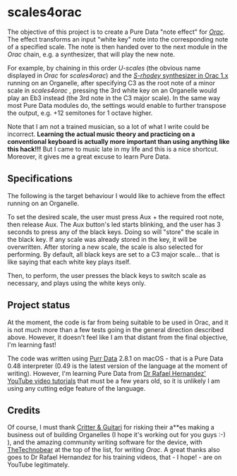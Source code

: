 scales4orac
===========

The objective of this project is to create a Pure Data "note effect" for *[Orac](https://github.com/TheTechnobear/Orac)*. The effect transforms an input "white key" note into the corresponding note of a specified scale. The note is then handed over to the next module in the *Orac* chain, e.g. a synthesizer, that will play the new note.

For example, by chaining in this order *U-scales* (the obvious name displayed in *Orac* for *scales4orac*) and the [*S-rhodey* synthesizer in Orac 1.x](https://github.com/TheTechnobear/Orac/tree/master/Organelle/orac/modules/S-rhodey) running on an Organelle, after specifying C3 as the root note of a minor scale in *scales4orac* , pressing the 3rd white key on an Organelle would play an Eb3 instead (the 3rd note in the C3 major scale). In the same way most Pure Data modules do, the settings would enable to further transpose the output, e.g. +12 semitones for 1 octave higher.

Note that I am not a trained musician, so a lot of what I write could be incorrect. **Learning the actual music theory and practicing on a conventional keyboard is actually more important than using anything like this hack!!!** But I came to music late in my life and this is a nice shortcut. Moreover, it gives me a great excuse to learn Pure Data.

## Specifications

The following is the target behaviour I would like to achieve from the effect running on an Organelle.

To set the desired scale, the user must press Aux + the required root note, then release Aux. The Aux button's led starts blinking, and the user has 3 seconds to press any of the black keys. Doing so will "store" the scale in the black key. If any scale was already stored in the key, it will be overwritten. After storing a new scale, the scale is also selected for performing. By default, all black keys are set to a C3 major scale... that is like saying that each white key plays itself.

Then, to perform, the user presses the black keys to switch scale as necessary, and plays using the white keys only.

## Project status

At the moment, the code is far from being suitable to be used in Orac, and it is not much more than a few tests going in the general direction described above. However, it doesn't feel like I am that distant from the final objective, I'm learning fast!

The code was written using [Purr Data](https://github.com/agraef/purr-data) 2.8.1 on macOS - that is a Pure Data 0.48 interpreter (0.49 is the latest version of the language at the moment of writing). However, I'm learning Pure Data from [Dr Rafael Hernandez' YouTube video tutorials](https://www.youtube.com/playlist?list=PL4B9054632F465780) that must be a few years old, so it is unlikely I am using any cutting edge feature of the language.

## Credits
Of course, I must thank [Critter & Guitari](https://www.critterandguitari.com/) for risking their a**es making a business out of building Organelles (I hope it's working out for you guys :-) ), and the amazing community writing software for the device, with [TheTechnobear](https://github.com/TheTechnobear) at the top of the list, for writing *Orac*. A great thanks also goes to Dr Rafael Hernandez for his training videos, that - I hope! - are on YouTube legitimately.
